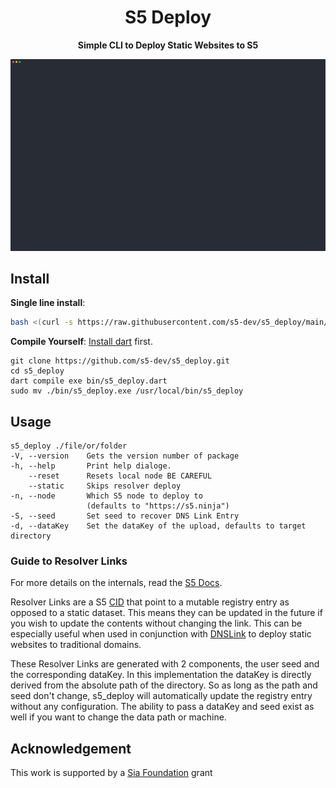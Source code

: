 <h1 align="center">S5 Deploy</h1>
<div align="center">
 <strong>
   Simple CLI to Deploy Static Websites to S5
 </strong>
</div>

![S5 CLI Demo](static/demo.cast.svg)

## Install

**Single line install**:

```bash
bash <(curl -s https://raw.githubusercontent.com/s5-dev/s5_deploy/main/install.sh)
```

**Compile Yourself**:
[Install dart](https://dart.dev/get-dart#install) first.

```
git clone https://github.com/s5-dev/s5_deploy.git
cd s5_deploy
dart compile exe bin/s5_deploy.dart
sudo mv ./bin/s5_deploy.exe /usr/local/bin/s5_deploy
```

## Usage

```
s5_deploy ./file/or/folder
-V, --version    Gets the version number of package
-h, --help       Print help dialoge.
    --reset      Resets local node BE CAREFUL
    --static     Skips resolver deploy
-n, --node       Which S5 node to deploy to
                 (defaults to "https://s5.ninja")
-S, --seed       Set seed to recover DNS Link Entry
-d, --dataKey    Set the dataKey of the upload, defaults to target directory
```

### Guide to Resolver Links

For more details on the internals, read the [S5 Docs](https://docs.sfive.net/concepts/registry.html).

Resolver Links are a S5 [CID](https://docs.sfive.net/concepts/content-addressed-data.html) that point to a mutable registry entry as opposed to a static dataset. This means they can be updated in the future if you wish to update the contents without changing the link. This can be especially useful when used in conjunction with [DNSLink](https://dnslink.org/) to deploy static websites to traditional domains.

These Resolver Links are generated with 2 components, the user seed and the corresponding dataKey. In this implementation the dataKey is directly derived from the absolute path of the directory. So as long as the path and seed don't change, s5_deploy will automatically update the registry entry without any configuration. The ability to pass a dataKey and seed exist as well if you want to change the data path or machine.

## Acknowledgement

This work is supported by a [Sia Foundation](https://sia.tech/) grant
